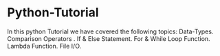 # Python-Tutorial
In this python Tutorial we have covered the following topics:  Data-Types. Comparison Operators . If &amp; Else Statement.  For &amp; While Loop Function. Lambda Function. File I/O.
